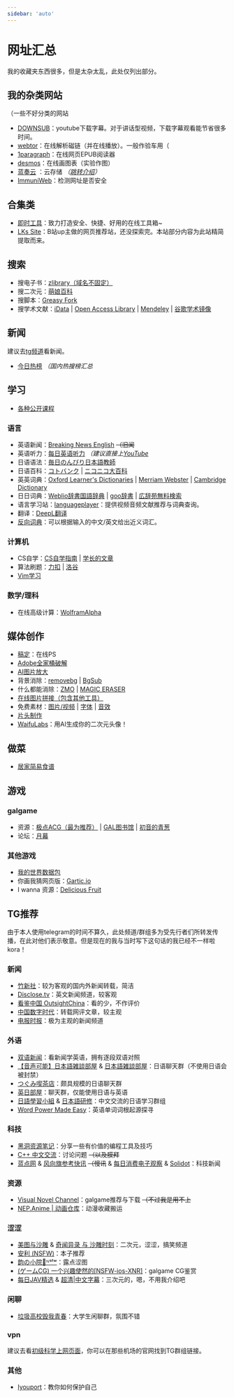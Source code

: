 ```yaml
---
sidebar: 'auto'
---
```

# 网址汇总
我的收藏夹东西很多，但是太杂太乱，此处仅列出部分。
## 我的杂类网站
（一些不好分类的网站
* [DOWNSUB](https://downsub.com/)：youtube下载字幕。对于讲话型视频，下载字幕观看能节省很多时间。
* [webtor](https://webtor.io/)：在线解析磁链（并在线播放）。<span class="heimu" title="你知道的太多了">一般作验车用（</span>
* [1paragraph](https://1paragraph.app/)：在线网页EPUB阅读器
* [desmos](https://www.desmos.com/calculator?lang=zh-CN)：在线画图表（实验作图）
* [蓝奏云](https://wwa.lanzoui.com/) ：云存储 *（[跳转介绍](recommend_packages.md/#蓝奏云)）*
* [ImmuniWeb](https://www.immuniweb.com/websec/)：检测网址是否安全
## 合集类
* [即时工具](https://www.67tool.com/)：致力打造安全、快捷、好用的在线工具箱~
* [LKs Site](http://lkssite.vip/)：B站up主做的网页推荐站，还没探索完。本站部分内容为此站精简提取而来。
## 搜索
* 搜电子书：[zlibrary（域名不固定）](https://zh.usa1lib.org/)
* 搜二次元：[萌娘百科](https://zh.moegirl.org.cn/Mainpage)
* 搜脚本：[Greasy Fork](https://greasyfork.org/zh-CN)
* 搜学术文献：[iData](https://www.cn-ki.net/) | [Open Access Library](https://www.oalib.com/) | [Mendeley](https://www.mendeley.com/) | [谷歌学术镜像](http://scholar.scqylaw.com/)
## 新闻
建议去[tg频道](#新闻)看新闻。
* [今日热榜](https://tophub.today/) *（国内热搜榜汇总*
## 学习
* [各种公开课程](https://docs.qq.com/sheet/DRU5MWHZCTHFGQnhM?tab=qb1sze)
### 语言
* 英语新闻：[Breaking News English](https://breakingnewsenglish.com/) ~~（旧闻~~
* 英语听力：[每日英语听力](http://dict.eudic.net/ting) *（建议直接上[YouTube](http://youtube.com/)*
* 日语语法：[毎日のんびり日本語教師](https://nihongonosensei.net/)
* 日语百科：[コトバンク](https://kotobank.jp/) | [ニコニコ大百科](https://dic.nicovideo.jp/)
* 英英词典：[Oxford Learner's Dictionaries](https://www.oxfordlearnersdictionaries.com/) | [Merriam Webster](https://www.merriam-webster.com/dictionary/) | [Cambridge Dictionary](https://dictionary.cambridge.org/dictionary/)
* 日日词典：[Weblio辞書国語辞典](https://www.weblio.jp/) | [goo辞書](https://dictionary.goo.ne.jp/) | [広辞苑無料検索](https://sakura-paris.org/dict/)
* 语言学习站：[languageplayer](https://languageplayer.io/)：提供视频音频文献推荐与词典查询。
* 翻译：[DeepL翻译](https://www.deepl.com/translator)
* [反向词典](https://wantwords.net/)：可以根据输入的中文/英文给出近义词汇。
### 计算机
* CS自学：[CS自学指南](https://csdiy.wiki/) | [学长的文章](https://honeysuckle-terrier-6c8.notion.site/CS-4b9f59acd3a64bf8916f834d0c7f25ea)
* 算法刷题：[力扣](https://leetcode-cn.com/problemset/all/) | [洛谷](https://www.luogu.com.cn/)
* [Vim学习](https://coolshell.cn/articles/5426.html)
### 数学/理科
* 在线高级计算：[WolframAlpha](https://www.wolframalpha.com/)
## 媒体创作
* [稿定](https://ps.gaoding.com/#/)：在线PS
* [Adobe全家桶破解](https://www.yuque.com/books/share/0724a9b2-dd68-45aa-8486-02525a30c775)
* [AI图片放大](https://bigjpg.com/)
* 背景消除：[removebg](https://www.remove.bg/zh) | [BgSub](https://bgsub.cn/)
* 什么都能消除：[ZMO](https://remover.zmo.ai/) | [MAGIC ERASER](https://www.magiceraser.io/)
* [在线图片拼接（包含其他工具）](http://www.zuohaotu.com/image-merge.aspx)
* 免费素材：[图片/视频](https://www.pexels.com/zh-cn/) | [字体](https://www.zitijia.com/) | [音效](https://www.conservethesound.de/)
* [片头制作](https://panzoid.com/)
* [WaifuLabs](https://waifulabs.com/)：用AI生成你的二次元头像！
## 做菜
* [居家简易食谱](https://cook.yunyoujun.cn/)
## 游戏
### galgame
* 资源：[极点ACG（最为推荐）](https://lspgal.com/) | [GAL图书馆](https://galgame.pw/) | [初音的青葱](https://www.yygal.com/)
* 论坛：[月幕](https://www.ymgal.games/)
### 其他游戏
* [我的世界数据包](https://www.planetminecraft.com/data-packs)
* 你画我猜网页版：[Gartic.io](https://gartic.io/)
* I wanna 资源：[Delicious Fruit](https://delicious-fruit.com/ratings/full.php?q=ALL)
## TG推荐
由于本人使用telegram的时间不算久，此处频道/群组多为受先行者们所转发传播，在此对他们表示敬意。<span class="heimu" title="你知道的太多了">但是现在的我与当时写下这句话的我已经不一样啦kora！</span>
### 新闻
* [竹新社](https://t.me/tnews365)：较为客观的国内外新闻转载，简洁
* [Disclose.tv](https://t.me/disclosetv)：英文新闻频道，较客观
* [看鉴中国 OutsightChina](https://t.me/OutsightChina)：看的少，不作评价
* [中国数字时代](https://t.me/cdtchinesefeed)：转载网评文章，较主观
* [电报时报](https://t.me/times001)：极为主观的新闻频道
### 外语
* [双语新闻](https://t.me/shuangyunews_rss)：看新闻学英语，拥有逐段双语对照
* [【音声可能】日本語雑談部屋](https://t.me/onseizatudan) & [日本語雑談部屋](https://t.me/nihongo_practice)：日语聊天群（不使用日语会被封禁）
* [つぐみ喫茶店](https://t.me/nihongo_soudann)：颇具规模的日语聊天群
* [英日部屋](https://t.me/enjpchat)：聊天群，仅能使用日语与英语
* [日語學習小組](https://t.me/learn_ja_group) & [日本語研修](https://t.me/LearningJapaneseGroup)：中文交流的日语学习群组
* [Word Power Made Easy](https://t.me/pieroots)：英语单词词根起源探寻
### 科技
* [黑洞资源笔记](https://t.me/tieliu)：分享一些有价值的编程工具及技巧
* [C++ 中文交流](https://t.me/cpluspluszh)：讨论问题 ~~（以及膜拜~~
* [蓝点网](https://t.me/landiansub) & [风向旗参考快讯](https://t.me/xhqcankao) ~~（慢讯~~ & [每日消费电子观察](https://t.me/CE_Observe) & [Solidot](https://t.me/solidot)：科技新闻
### 资源
* [Visual Novel Channel](https://t.me/erogamecloud)：galgame推荐与下载 ~~（不过我是用不上~~
* [NEP.Anime | 动画仓库](https://t.me/AnimeNep)：动漫收藏搬运
### 涩涩
* [美图与沙雕](https://t.me/shadiaotu) & [奇闻异录 与 沙雕时刻](https://t.me/wtmsd)：二次元，涩涩，搞笑频道
* [安利 (NSFW)](https://t.me/qingan567)：本子推荐
* [韵の小院🍃ᴺˢᶠʷ](https://t.me/YunRan1314)：<span class="heimu" title="你知道的太多了">露点</span>涩图
* [(ゲームCG) 一个兴趣使然的[NSFW-ios-XNR]](https://t.me/galgamenoHCG)：galgame CG鉴赏
* [每日JAV精选](https://t.me/watchaveveryday) & [超清|中文字幕](https://t.me/CCTAV)：三次元的，嗯，不用我介绍吧
### 闲聊
* [垃圾高校毁我青春](https://t.me/joinchat/Ytplgt-buepkYThl)：大学生闲聊群，氛围不错
### vpn
建议去看[初级科学上网页面](../articles/vpn.md)，你可以在那些机场的官网找到TG群组链接。
### 其他
* [Iyouport](https://t.me/iyouport)：教你如何保护自己